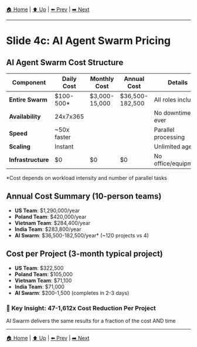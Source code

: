 [🏠 Home](../slide-deck.md) | [⬆️ Up](../slide-deck.md) | [⬅️ Prev](slide-04b-vietnam-poland-costs.md) | [➡️ Next](slide-04d-productivity-comparison.md)

---

# Slide 4c: AI Agent Swarm Pricing

## AI Agent Swarm Cost Structure
| Component | Daily Cost | Monthly Cost | Annual Cost | Details |
|-----------|------------|--------------|-------------|---------|
| **Entire Swarm** | $100-500* | $3,000-15,000 | $36,500-182,500 | All roles included |
| **Availability** | 24x7x365 | | | No downtime ever |
| **Speed** | ~50x faster | | | Parallel processing |
| **Scaling** | Instant | | | Unlimited agents |
| **Infrastructure** | $0 | $0 | $0 | No office/equipment |

*Cost depends on workload intensity and number of parallel tasks

## Annual Cost Summary (10-person teams)
- **US Team**: $1,290,000/year
- **Poland Team**: $420,000/year
- **Vietnam Team**: $284,400/year
- **India Team**: $283,800/year
- **AI Swarm**: $36,500-182,500/year* (~120 projects vs 4)

## Cost per Project (3-month typical project)
- **US Team**: $322,500
- **Poland Team**: $105,000
- **Vietnam Team**: $71,100
- **India Team**: $71,000
- **AI Swarm**: $200-1,500 (completes in 2-3 days)

### 🚀 Key Insight: 47-1,612x Cost Reduction Per Project
AI Swarm delivers the same results for a fraction of the cost AND time

---

[🏠 Home](../slide-deck.md) | [⬆️ Up](../slide-deck.md) | [⬅️ Prev](slide-04b-vietnam-poland-costs.md) | [➡️ Next](slide-04d-productivity-comparison.md)
